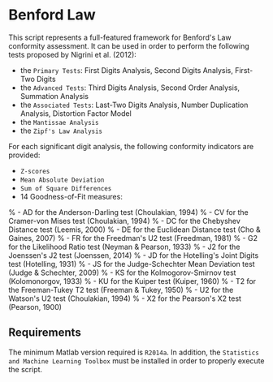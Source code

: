 # Benford Law

This script represents a full-featured framework for Benford's Law conformity assessment. It can be used in order to perform the following tests proposed by Nigrini et al. (2012):
* the `Primary Tests`: First Digits Analysis, Second Digits Analysis, First-Two Digits
* the `Advanced Tests`: Third Digits Analysis, Second Order Analysis, Summation Analysis
* the `Associated Tests`: Last-Two Digits Analysis, Number Duplication Analysis, Distortion Factor Model
* the `Mantissae Analysis`
* the `Zipf's Law Analysis`

For each significant digit analysis, the following conformity indicators are provided:
* `Z-scores`
* `Mean Absolute Deviation`
* `Sum of Square Differences`
* 14 Goodness-of-Fit measures:

%         - AD for the Anderson-Darling test (Choulakian, 1994)
%         - CV for the Cramer-von Mises test (Choulakian, 1994)
%         - DC for the Chebyshev Distance test (Leemis, 2000)
%         - DE for the Euclidean Distance test (Cho & Gaines, 2007)
%         - FR for the Freedman's U2 test (Freedman, 1981)
%         - G2 for the Likelihood Ratio test (Neyman & Pearson, 1933)
%         - J2 for the Joenssen's J2 test (Joenssen, 2014)
%         - JD for the Hotelling's Joint Digits test (Hotelling, 1931)
%         - JS for the Judge-Schechter Mean Deviation test (Judge & Schechter, 2009)
%         - KS for the Kolmogorov-Smirnov test (Kolomonorgov, 1933)
%         - KU for the Kuiper test (Kuiper, 1960)
%         - T2 for the Freeman-Tukey T2 test (Freeman & Tukey, 1950)
%         - U2 for the Watson's U2 test (Choulakian, 1994)
%         - X2 for the Pearson's X2 test (Pearson, 1900)


## Requirements

The minimum Matlab version required is `R2014a`. In addition, the `Statistics and Machine Learning Toolbox` must be installed in order to properly execute the script.
